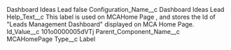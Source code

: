 <?xml version="1.0" encoding="UTF-8"?>
<CustomMetadata xmlns="http://soap.sforce.com/2006/04/metadata" xmlns:xsi="http://www.w3.org/2001/XMLSchema-instance" xmlns:xsd="http://www.w3.org/2001/XMLSchema">
    <label>Dashboard Ideas Lead</label>
    <protected>false</protected>
    <values>
        <field>Configuration_Name__c</field>
        <value xsi:type="xsd:string">Dashboard Ideas Lead</value>
    </values>
    <values>
        <field>Help_Text__c</field>
        <value xsi:type="xsd:string">This label is used on MCAHome Page , and stores the Id of &quot;Leads Management Dashboard&quot; displayed on MCA Home Page.</value>
    </values>
    <values>
        <field>Id_Value__c</field>
        <value xsi:type="xsd:string">101o0000005dVTj</value>
    </values>
    <values>
        <field>Parent_Component_Name__c</field>
        <value xsi:type="xsd:string">MCAHomePage</value>
    </values>
    <values>
        <field>Type__c</field>
        <value xsi:type="xsd:string">Label</value>
    </values>
</CustomMetadata>
